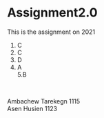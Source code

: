 # Assignment2.0
This is the assignment on 2021 
1. C <br>
2. C<br>
3. D<br>
4. A<br>
5.B<br>
<br>

Ambachew Tarekegn 1115
<br>
Asen Husien 1123
